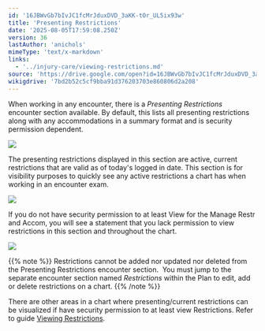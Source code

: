 ```yaml
---
id: '16JBWvGb7bIvJC1fcMrJduxDVD_3aKK-tOr_UL5ix93w'
title: 'Presenting Restrictions'
date: '2025-08-05T17:59:08.250Z'
version: 36
lastAuthor: 'anichols'
mimeType: 'text/x-markdown'
links:
  - '../injury-care/viewing-restrictions.md'
source: 'https://drive.google.com/open?id=16JBWvGb7bIvJC1fcMrJduxDVD_3aKK-tOr_UL5ix93w'
wikigdrive: '7bd2b52c5cf9bba91d376203703e860806d2a208'
---
```

When working in any encounter, there is a *Presenting Restrictions* encounter section available.  By default, this lists all presenting restrictions along with any accommodations in a summary format and is security permission dependent.

![](../presenting-restrictions.assets/60140c574ab7a6e73a97e879234d1109.png)

The presenting restrictions displayed in this section are active, current restrictions that are valid as of today's logged in date.  This section is for visibility purposes to quickly see any active restrictions a chart has when working in an encounter exam.

![](../presenting-restrictions.assets/27060176bd46465f29835fc041aaed12.png)

If you do not have security permission to at least View for the Manage Restr and Accom, you will see a statement that you lack permission to view restrictions in this section and throughout the chart.

![](../presenting-restrictions.assets/51191efb15545bac74b33574528be031.png)

{{% note %}}
Restrictions cannot be added nor updated nor deleted from the Presenting Restrictions encounter section.  You must jump to the separate encounter section named *Restrictions* within the Plan to edit, add or delete restrictions on a chart.
{{% /note %}}

There are other areas in a chart where presenting/current restrictions can be visualized if have security permission to at least view Restrictions.  Refer to guide [Viewing Restrictions](../injury-care/viewing-restrictions.md).
